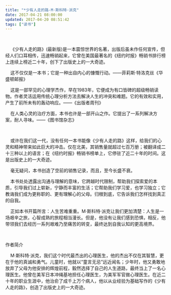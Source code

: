 ```yaml
---
title: "*少有人走的路-M·斯科特·派克"
date: 2017-04-21 08:00:00
updated: 2017-04-20 08:51:42
tags: ["读书"]
---
```

<p><br/></p><p>&nbsp; &nbsp; 《少有人走的路》(最新版)是一本震惊世界的名著，出版后虽未作任何宣传，但经人们口耳相传，迅速畅销起来，它曾在美国最著名的《纽约时报》畅销书排行榜上连续上榜近二十年，创下了出版史上的一大奇迹。</p><p>&nbsp; &nbsp; 这不仅仅是一本书；它是一种出自内心的慷慨行动。——菲莉斯·特洛克丝《华盛顿邮报》</p><p>&nbsp; &nbsp; 这是一部罕见的心理学杰作，早在1983年，它便成为有口皆碑的超级畅销读物。作者灵活运用传统心理分析方法去解决人生的冲突和难题。它的有效和实用，产生了前所未有的轰动响应。——《出版者周刊》</p><p>&nbsp; &nbsp; 在人类心灵的治疗方面，本书也许是一部开山之作。它提出了一系列解决方案，耐人寻味。——《图书馆杂志》</p><p><br/></p><p>&nbsp; &nbsp; 或许在我们这一代，没有任何一本书能像《少有人走的路》这样，给我们的心灵和精神带来如此巨大的冲击。仅在北美，其销售量就超过七百万册；被翻译成二十三种以上的语言；在《纽约时报》畅销书榜单上，它停驻了近二十年的时间。这是出版史上的一大奇迹。</p><p>&nbsp; &nbsp; 毫无疑问，本书创造了空前的销售记录，而且，至今长盛不衰。</p><p>&nbsp; &nbsp; 本书处处透露出沟通与理解的意味，它跨越时代限制，帮助我们探索爱的本质，引导我们过上崭新，宁静而丰富的生活；它帮助我们学习爱，也学习独立；它教诲我们成为更称职的、更有理解心的父母。归根到底，它告诉我们怎样找到真正的自我。</p><p>&nbsp; &nbsp; 正如本书开篇所言：人生苦难重重。M·斯科特·派克让我们更加清楚：人生是一场艰辛之旅，心智成熟的旅程相当漫长。但是，他没有让我们感到恐惧，相反，他带领我们去经历一系列艰难乃至痛苦的转变，最终达到自我认知的更高境界。</p><p><br/></p><p>作者简介</p><p>&nbsp; &nbsp; M·斯科特·派克，我们这个时代最杰出的心理医生，他的杰出不仅在其智慧，更在于他的真诚和勇气。儿童时，他就以“童言无忌”远近闻名；少年时，他又勇敢地放弃了父母为他安排的辉煌前程，毅然选择了自己的人生道路，最终当上了一名心理医生。他曾在美军日本冲绳基地担任心理医生，为美军军官做心理医生。在近二十年的职业生涯中，他治俞了成千上万个病人，他以从业经验为基础写作的《少有人走的路》，创造了出版史上的一大奇迹。&nbsp;</p><p>&nbsp;</p><p><br/></p>
